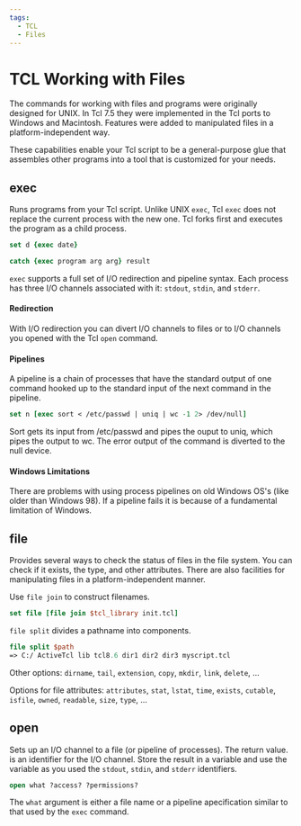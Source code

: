 ```yaml
---
tags:
  - TCL
  - Files
---
```


# TCL Working with Files

The commands for working with files and programs were originally designed for UNIX. In Tcl 7.5 they were implemented in the Tcl ports to Windows and Macintosh. Features were added to manipulated files in a platform-independent way.

These capabilities enable your Tcl script to be a general-purpose glue that assembles other programs into a tool that is customized for your needs.

## exec 

Runs programs from your Tcl script. Unlike UNIX `exec`, Tcl `exec` does not replace the current process with the new one. Tcl forks first and executes the program as a child process.

```tcl
set d {exec date}
```
```tcl
catch {exec program arg arg} result
```

`exec` supports a full set of I/O redirection and pipeline syntax. Each process has three I/O channels associated with it: `stdout`, `stdin`, and `stderr`. 

#### Redirection
With I/O redirection you can divert I/O channels to files or to I/O channels you opened with the Tcl `open` command.

#### Pipelines
A pipeline is a chain of processes that have the standard output of one command hooked up to the standard input of the next command in the pipeline. 

```tcl
set n [exec sort < /etc/passwd | uniq | wc -1 2> /dev/null]
```

Sort gets its input from /etc/passwd and pipes the ouput to uniq, which pipes the output to wc. The error output of the command is diverted to the null device.

#### Windows Limitations

There are problems with using process pipelines on old Windows OS's (like older than Windows 98). If a pipeline fails it is because of a fundamental limitation of Windows.

## file

Provides several ways to check the status of files in the file system. You can check if it exists, the type, and other attributes. There are also facilities for manipulating files in a platform-independent manner.

Use `file join` to construct filenames.

```tcl
set file [file join $tcl_library init.tcl]
```

`file split` divides a pathname into components.

```tcl
file split $path
=> C:/ ActiveTcl lib tcl8.6 dir1 dir2 dir3 myscript.tcl
```
Other options: `dirname`, `tail`, `extension`, `copy`, `mkdir`, `link`, `delete`, ...

Options for file attributes: `attributes`, `stat`, `lstat`, `time`, `exists`, `cutable`, `isfile`, `owned`, `readable`, `size`, `type`, ...


## open

Sets up an I/O channel to a file (or pipeline of processes). The return value.  is an identifier for the I/O channel. Store the result in a variable and use the variable as you used the `stdout`, `stdin`, and `stderr` identifiers.

```tcl
open what ?access? ?permissions?
```

The `what` argument is either a file name or a pipeline apecification similar to that used by the `exec` command.